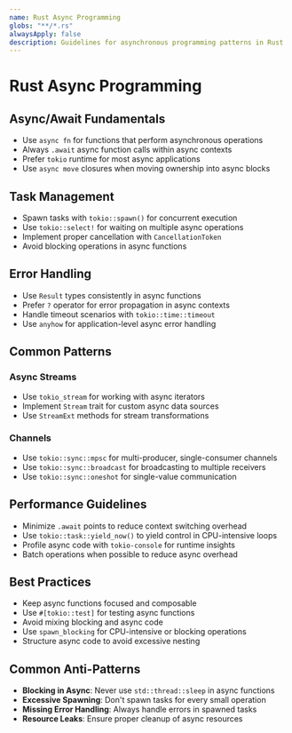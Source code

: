 ```yaml
---
name: Rust Async Programming
globs: "**/*.rs"
alwaysApply: false
description: Guidelines for asynchronous programming patterns in Rust
---
```


# Rust Async Programming

## Async/Await Fundamentals

- Use `async fn` for functions that perform asynchronous operations
- Always `.await` async function calls within async contexts
- Prefer `tokio` runtime for most async applications
- Use `async move` closures when moving ownership into async blocks

## Task Management

- Spawn tasks with `tokio::spawn()` for concurrent execution
- Use `tokio::select!` for waiting on multiple async operations
- Implement proper cancellation with `CancellationToken`
- Avoid blocking operations in async functions

## Error Handling

- Use `Result` types consistently in async functions
- Prefer `?` operator for error propagation in async contexts
- Handle timeout scenarios with `tokio::time::timeout`
- Use `anyhow` for application-level async error handling

## Common Patterns

### Async Streams
- Use `tokio_stream` for working with async iterators
- Implement `Stream` trait for custom async data sources
- Use `StreamExt` methods for stream transformations

### Channels
- Use `tokio::sync::mpsc` for multi-producer, single-consumer channels
- Use `tokio::sync::broadcast` for broadcasting to multiple receivers
- Use `tokio::sync::oneshot` for single-value communication

## Performance Guidelines

- Minimize `.await` points to reduce context switching overhead
- Use `tokio::task::yield_now()` to yield control in CPU-intensive loops
- Profile async code with `tokio-console` for runtime insights
- Batch operations when possible to reduce async overhead

## Best Practices

- Keep async functions focused and composable
- Use `#[tokio::test]` for testing async functions
- Avoid mixing blocking and async code
- Use `spawn_blocking` for CPU-intensive or blocking operations
- Structure async code to avoid excessive nesting

## Common Anti-Patterns

- **Blocking in Async**: Never use `std::thread::sleep` in async functions
- **Excessive Spawning**: Don't spawn tasks for every small operation
- **Missing Error Handling**: Always handle errors in spawned tasks
- **Resource Leaks**: Ensure proper cleanup of async resources